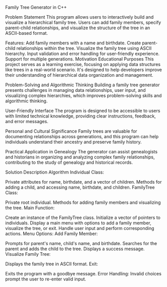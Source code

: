 Family Tree Generator in C++

Problem Statement
This program allows users to interactively build and visualize a hierarchical family tree. Users can add family members, specify parent-child relationships, and visualize the structure of the tree in an ASCII-based format.

Features:
Add family members with a name and birthdate.
Create parent-child relationships within the tree.
Visualize the family tree using ASCII hierarchy.
Input validation and error handling for user-friendly experience.
Support for multiple generations.
Motivation
Educational Purposes
This project serves as a learning exercise, focusing on applying data structures like trees in a real-world scenario. It's designed to help developers improve their understanding of hierarchical data organization and management.

Problem-Solving and Algorithmic Thinking
Building a family tree generator presents challenges in managing data relationships, user input, and visualizing complex hierarchies, which improves problem-solving skills and algorithmic thinking.

User-Friendly Interface
The program is designed to be accessible to users with limited technical knowledge, providing clear instructions, feedback, and error messages.

Personal and Cultural Significance
Family trees are valuable for documenting relationships across generations, and this program can help individuals understand their ancestry and preserve family history.

Practical Application in Genealogy
The generator can assist genealogists and historians in organizing and analyzing complex family relationships, contributing to the study of genealogy and historical records.

Solution Description
Algorithm
Individual Class:

Private attributes for name, birthdate, and a vector of children.
Methods for adding a child, and accessing name, birthdate, and children.
FamilyTree Class:

Private root individual.
Methods for adding family members and visualizing the tree.
Main Function:

Create an instance of the FamilyTree class.
Initialize a vector of pointers to individuals.
Display a main menu with options to add a family member, visualize the tree, or exit.
Handle user input and perform corresponding actions.
Menu Options:
Add Family Member:

Prompts for parent's name, child's name, and birthdate.
Searches for the parent and adds the child to the tree.
Displays a success message.
Visualize Family Tree:

Displays the family tree in ASCII format.
Exit:

Exits the program with a goodbye message.
Error Handling:
Invalid choices prompt the user to re-enter valid input.
